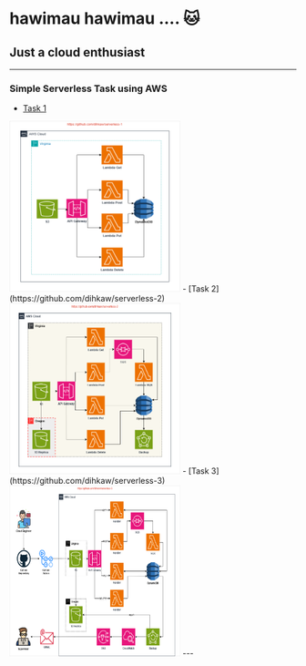 # hawimau hawimau .... 🐱

## Just a cloud enthusiast
---
### Simple Serverless Task using AWS
- [Task 1](https://github.com/dihkaw/serverless-1)
<img src="https://github.com/dihkaw/serverless-1/blob/main/serverless-1.png" width="300" height="300">
- [Task 2](https://github.com/dihkaw/serverless-2)
<img src="https://github.com/dihkaw/serverless-2/blob/main/serverless-2.png" width="300" height="300">
- [Task 3](https://github.com/dihkaw/serverless-3)
<img src="https://github.com/dihkaw/serverless-3/blob/main/serverless-3.png" width="300" height="300">
---
